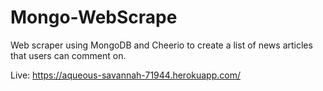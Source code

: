 # Mongo-WebScrape
Web scraper using MongoDB and Cheerio to create a list of news articles that users can comment on.


Live: https://aqueous-savannah-71944.herokuapp.com/
